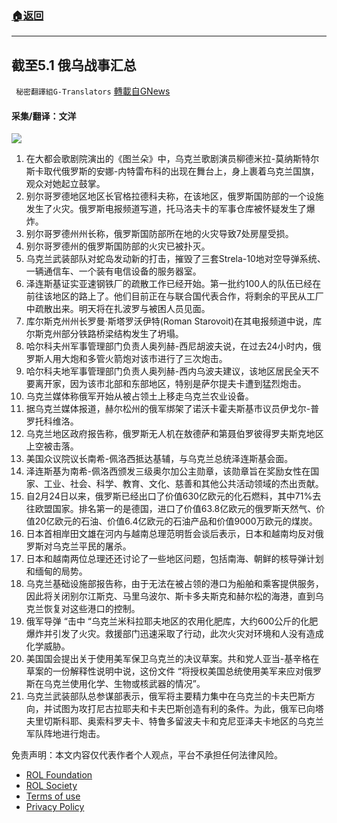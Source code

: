 ###  [:house:返回](README.md)
---


## 截至5.1 俄乌战事汇总
` 秘密翻譯組G-Translators` [轉載自GNews](https://gnews.org/zh-hans/2449872/)

#### 采集/翻译：文洋
 ![](https://assets.gnews.org/wp-content/uploads/2022/05/16514260501.png) 
1. 在大都会歌剧院演出的《图兰朵》中，乌克兰歌剧演员柳德米拉-莫纳斯特尔斯卡取代俄罗斯的安娜-内特雷布科的出现在舞台上，身上裹着乌克兰国旗，观众对她起立鼓掌。
2. 别尔哥罗德地区地区长官格拉德科夫称，在该地区，俄罗斯国防部的一个设施发生了火灾。俄罗斯电报频道写道，托马洛夫卡的军事仓库被怀疑发生了爆炸。
3. 别尔哥罗德州州长称，俄罗斯国防部所在地的火灾导致7处房屋受损。
4. 别尔哥罗德州的俄罗斯国防部的火灾已被扑灭。
5. 乌克兰武装部队对蛇岛发动新的打击，摧毁了三套Strela-10地对空导弹系统、一辆通信车、一个装有电信设备的服务器室。
6. 泽连斯基证实亚速钢铁厂的疏散工作已经开始。第一批约100人的队伍已经在前往该地区的路上了。他们目前正在与联合国代表合作，将剩余的平民从工厂中疏散出来。明天将在扎波罗与被困人员见面。
7. 库尔斯克州州长罗曼·斯塔罗沃伊特(Roman Starovoit)在其电报频道中说，库尔斯克州部分铁路桥梁结构发生了坍塌。
8. 哈尔科夫州军事管理部门负责人奥列赫-西尼胡波夫说，在过去24小时内，俄罗斯人用大炮和多管火箭炮对该市进行了三次炮击。
9. 哈尔科夫地军事管理部门负责人奥列赫-西内乌波夫建议，该地区居民全天不要离开家，因为该市北部和东部地区，特别是萨尔提夫卡遭到猛烈炮击。
10. 乌克兰媒体称俄军开始从被占领土上移走乌克兰农业设备。
11. 据乌克兰媒体报道，赫尔松州的俄军绑架了诺沃卡霍夫斯基市议员伊戈尔-普罗托科维洛。
12. 乌克兰地区政府报告称，俄罗斯无人机在敖德萨和第聂伯罗彼得罗夫斯克地区上空被击落。
13. 美国众议院议长南希-佩洛西抵达基辅，与乌克兰总统泽连斯基会面。
14. 泽连斯基为南希-佩洛西颁发三级奥尔加公主勋章，该勋章旨在奖励女性在国家、工业、社会、科学、教育、文化、慈善和其他公共活动领域的杰出贡献。
15. 自2月24日以来，俄罗斯已经出口了价值630亿欧元的化石燃料，其中71%去往欧盟国家。排名第一的是德国，进口了价值63.8亿欧元的俄罗斯天然气、价值20亿欧元的石油、价值6.4亿欧元的石油产品和价值9000万欧元的煤炭。
16. 日本首相岸田文雄在河内与越南总理范明哲会谈后表示，日本和越南均反对俄罗斯对乌克兰平民的屠杀。
17. 日本和越南两位总理还还讨论了一些地区问题，包括南海、朝鲜的核导弹计划和缅甸的局势。
18. 乌克兰基础设施部报告称，由于无法在被占领的港口为船舶和乘客提供服务，因此将关闭别尔江斯克、马里乌波尔、斯卡多夫斯克和赫尔松的海港，直到乌克兰恢复对这些港口的控制。
19. 俄军导弹 “击中 “乌克兰米科拉耶夫地区的农用化肥库，大约600公斤的化肥爆炸并引发了火灾。救援部门迅速采取了行动，此次火灾对环境和人没有造成化学威胁。
20. 美国国会提出关于使用美军保卫乌克兰的决议草案。共和党人亚当-基辛格在草案的一份解释性说明中说，这份文件 “将授权美国总统使用美军来应对俄罗斯在乌克兰使用化学、生物或核武器的情况”。
21. 乌克兰武装部队总参谋部表示，俄军将主要精力集中在乌克兰的卡夫巴斯方向，并试图为攻打尼古拉耶夫和卡夫巴斯创造有利的条件。为此，俄军已向塔夫里切斯科耶、奥索科罗夫卡、特鲁多留波夫卡和克尼亚泽夫卡地区的乌克兰军队阵地进行炮击。

免责声明：本文内容仅代表作者个人观点，平台不承担任何法律风险。
  
- [ROL Foundation](https://rolfoundation.org/)
- [ROL Society](https://rolsociety.org/)
- [Terms of use](https://gnews.org/terms-of-use-3/)
- [Privacy Policy](https://gnews.org/privacy-policy/)
